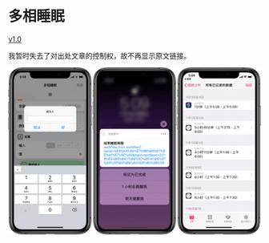 # 多相睡眠

[v1.0](https://www.icloud.com/shortcuts/1509133895d74356bde71482779cd604)

我暂时失去了对出处文章的控制权，故不再显示原文链接。

![title](img.PNG)